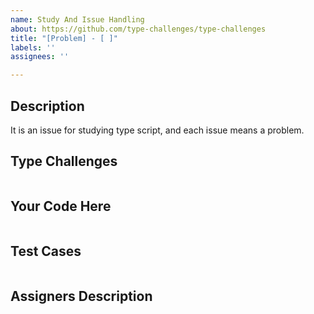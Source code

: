 ```yaml
---
name: Study And Issue Handling
about: https://github.com/type-challenges/type-challenges
title: "[Problem] - [ ]"
labels: ''
assignees: ''

---
```


## Description
It is an issue for studying type script, and each issue means a problem.

## Type Challenges
```

```

## Your Code Here
```

```

## Test Cases
```

```

## Assigners Description
